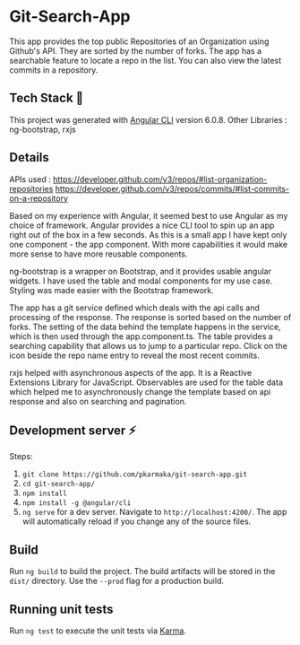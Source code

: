 # Git-Search-App

This app provides the top public Repositories of an Organization using Github's API.
They are sorted by the number of forks. The app has a searchable feature to locate a repo in the list. You can also view the latest commits in a repository.

## Tech Stack :hammer:
This project was generated with [Angular CLI](https://github.com/angular/angular-cli) version 6.0.8.
Other Libraries : ng-bootstrap, rxjs

## Details
APIs used : https://developer.github.com/v3/repos/#list-organization-repositories
            https://developer.github.com/v3/repos/commits/#list-commits-on-a-repository
            
Based on my experience with Angular, it seemed best to use Angular as my choice of framework. Angular provides a nice CLI tool to spin up an app right out of the box in a few seconds. As this is a small app I have kept only one component - the app component. With more capabilities it would make more sense to have more reusable components.

ng-bootstrap is a wrapper on Bootstrap, and it provides usable angular widgets. I have used the table and modal components for my use case. Styling was made easier with the Bootstrap framework.

The app has a git service defined which deals with the api calls and processing of the response. The response is sorted based on the number of forks. The setting of the data behind the template happens in the service, which is then used through the app.component.ts. The table provides a searching capability that allows us to jump to a particular repo. Click on the icon beside the repo name entry to reveal the most recent commits.

rxjs helped with asynchronous aspects of the app. It is a Reactive Extensions Library for JavaScript. Observables are used for the table data which helped me to asynchronously change the template based on api response and also on searching and pagination. 

## Development server :zap:

Steps: 
1. `git clone https://github.com/pkarmaka/git-search-app.git`
2. `cd git-search-app/`
3. `npm install`
4. `npm install -g @angular/cli`
5. `ng serve` for a dev server. Navigate to `http://localhost:4200/`. The app will automatically reload if you change any of the source files.


## Build

Run `ng build` to build the project. The build artifacts will be stored in the `dist/` directory. Use the `--prod` flag for a production build.

## Running unit tests

Run `ng test` to execute the unit tests via [Karma](https://karma-runner.github.io).

